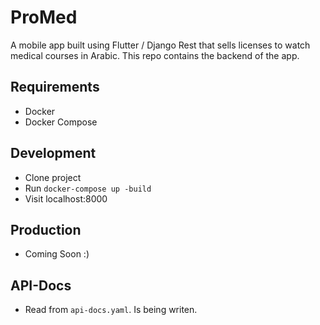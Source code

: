 # ProMed
A mobile app built using Flutter / Django Rest that sells licenses to watch medical courses in Arabic.
This repo contains the backend of the app.

## Requirements
- Docker
- Docker Compose

## Development
- Clone project
- Run `docker-compose up -build`
- Visit localhost:8000

## Production
- Coming Soon :)

## API-Docs
- Read from `api-docs.yaml`. Is being writen.
